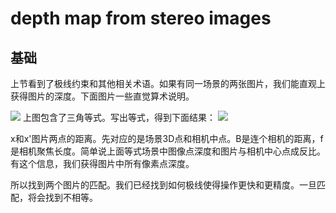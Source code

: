 # depth map from stereo images
## 基础

上节看到了极线约束和其他相关术语。如果有同一场景的两张图片，我们能直观上获得图片的深度。下面图片一些直觉算术说明。

<image src="image/04-01.jpg"/>
上图包含了三角等式。写出等式，得到下面结果：

<image src="image/04-02.png"/>

x和x'图片两点的距离。先对应的是场景3D点和相机中点。B是连个相机的距离，f是相机聚焦长度。简单说上面等式场景中图像点深度和图片与相机中心点成反比。有这个信息，我们获得图片中所有像素点深度。

所以找到两个图片的匹配。我们已经找到如何极线使得操作更快和更精度。一旦匹配，将会找到不相等。

